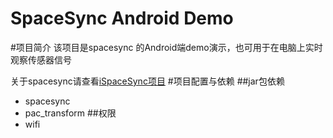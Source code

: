 SpaceSync Android Demo
===

#项目简介
该项目是spacesync 的Android端demo演示，也可用于在电脑上实时观察传感器信号<br>

关于spacesync请查看[iSpaceSync项目](https://github.com/LeoCai/iSpaceSync/)
#项目配置与依赖
##jar包依赖
* spacesync
* pac_transform
##权限
* wifi
